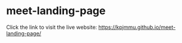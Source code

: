 # meet-landing-page
Click the link to visit the live website:
https://kpjmmu.github.io/meet-landing-page/
